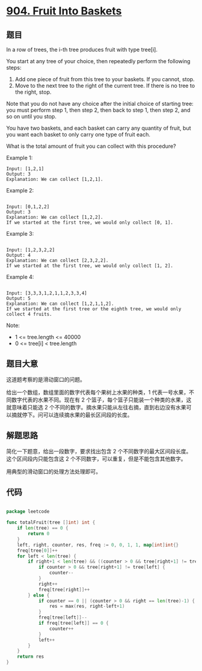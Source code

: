 # [904. Fruit Into Baskets](https://leetcode.com/problems/fruit-into-baskets/)

## 题目

In a row of trees, the i-th tree produces fruit with type tree[i].

You start at any tree of your choice, then repeatedly perform the following steps:

1. Add one piece of fruit from this tree to your baskets.  If you cannot, stop.
2. Move to the next tree to the right of the current tree.  If there is no tree to the right, stop.

Note that you do not have any choice after the initial choice of starting tree: you must perform step 1, then step 2, then back to step 1, then step 2, and so on until you stop.

You have two baskets, and each basket can carry any quantity of fruit, but you want each basket to only carry one type of fruit each.

What is the total amount of fruit you can collect with this procedure?


Example 1:

```
Input: [1,2,1]
Output: 3
Explanation: We can collect [1,2,1].

```

Example 2:

```

Input: [0,1,2,2]
Output: 3
Explanation: We can collect [1,2,2].
If we started at the first tree, we would only collect [0, 1].

```

Example 3:

```

Input: [1,2,3,2,2]
Output: 4
Explanation: We can collect [2,3,2,2].
If we started at the first tree, we would only collect [1, 2].

```

Example 4:

```

Input: [3,3,3,1,2,1,1,2,3,3,4]
Output: 5
Explanation: We can collect [1,2,1,1,2].
If we started at the first tree or the eighth tree, we would only collect 4 fruits.

```

Note:

- 1 <= tree.length <= 40000
- 0 <= tree[i] < tree.length

## 题目大意

这道题考察的是滑动窗口的问题。

给出一个数组，数组里面的数字代表每个果树上水果的种类，1 代表一号水果，不同数字代表的水果不同。现在有 2 个篮子，每个篮子只能装一个种类的水果，这就意味着只能选 2 个不同的数字。摘水果只能从左往右摘，直到右边没有水果可以摘就停下。问可以连续摘水果的最长区间段的长度。


## 解题思路

简化一下题意，给出一段数字，要求找出包含 2 个不同数字的最大区间段长度。这个区间段内只能包含这 2 个不同数字，可以重复，但是不能包含其他数字。

用典型的滑动窗口的处理方法处理即可。




## 代码

```go

package leetcode

func totalFruit(tree []int) int {
	if len(tree) == 0 {
		return 0
	}
	left, right, counter, res, freq := 0, 0, 1, 1, map[int]int{}
	freq[tree[0]]++
	for left < len(tree) {
		if right+1 < len(tree) && ((counter > 0 && tree[right+1] != tree[left]) || (tree[right+1] == tree[left] || freq[tree[right+1]] > 0)) {
			if counter > 0 && tree[right+1] != tree[left] {
				counter--
			}
			right++
			freq[tree[right]]++
		} else {
			if counter == 0 || (counter > 0 && right == len(tree)-1) {
				res = max(res, right-left+1)
			}
			freq[tree[left]]--
			if freq[tree[left]] == 0 {
				counter++
			}
			left++
		}
	}
	return res
}

```